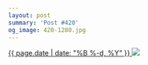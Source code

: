 ```yaml
---
layout: post
summary: 'Post #420'
og_image: 420-1280.jpg
---
```


<p>
 <time>
  <a href="/420">
   {{ page.date | date: "%B %-d, %Y" }}
  </a>
 </time>
 <a href="/420">
  <img data-taken="7/5/2015" sizes="(min-width: 700px) 50vw, calc(100vw - 2rem)" src="{{ site.assets_url }}/420-640.jpg" srcset="{{ site.assets_url }}/420-1280.jpg 1280w, {{ site.assets_url }}/420-960.jpg 960w, {{ site.assets_url }}/420-640.jpg 640w, {{ site.assets_url }}/420-320.jpg 320w"/>
 </a>
</p>

